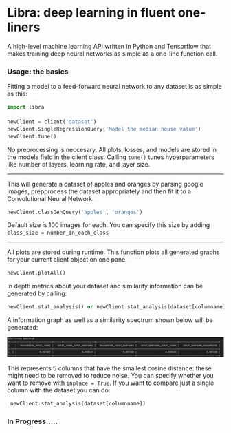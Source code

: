 # Libra: deep learning in fluent one-liners
A high-level machine learning API written in Python and Tensorflow that makes training deep neural networks as simple as a one-line function call. 

### Usage: the basics ###
Fitting a model to a feed-forward neural network to any dataset is as simple as this:
```python
import libra

newClient = client('dataset')
newClient.SingleRegressionQuery('Model the median house value')
newClient.tune()


```
No preprocessing is neccesary. All plots, losses, and models are stored in the models field in the client class. Calling ```tune()``` tunes hyperparameters like number of layers, learning rate, and layer size.

***

This will generate a dataset of apples and oranges by parsing google images, prepprocess the dataset appropriately and then fit it to a Convolutional Neural Network. 

```python
newClient.classGenQuery('apples', 'oranges')
```
Default size is 100 images for each. You can specify this size by adding ```class_size = number_in_each_class```

***
All plots are stored during runtime. This function plots all generated graphs for your current client object on one pane. 

```python
newClient.plotAll()
```

In depth metrics about your dataset and similarity information can be generated by calling:

```python
newClient.stat_analysis() or newClient.stat_analysis(dataset[columname])
```
A information graph as well as a similarity spectrum shown below will be generated:

![Image description](similarity.png)

This represents 5 columns that have the smallest cosine distance: these might need to be removed to reduce noise. You can specify whether you want to remove with ```inplace = True```. If you want to compare just a single column with the dataset you can do:

```python
 newClient.stat_analysis(dataset[columnname])
```

 
### In Progress..... ###
